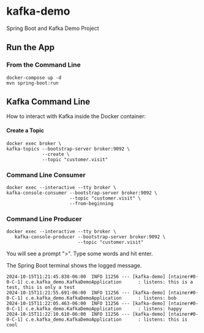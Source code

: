 # kafka-demo
Spring Boot and Kafka Demo Project

## Run the App
### From the Command Line
```shell
docker-compose up -d
mvn spring-boot:run
```

## Kafka Command Line
How to interact with Kafka inside the Docker container:

#### Create a Topic
```shell
docker exec broker \
kafka-topics --bootstrap-server broker:9092 \
             --create \
             --topic "customer.visit"
```

### Command Line Consumer
```shell
docker exec --interactive --tty broker \
kafka-console-consumer --bootstrap-server broker:9092 \
                       --topic "customer.visit" \
                       --from-beginning
```

### Command Line Producer
```shell
docker exec --interactive --tty broker \
   kafka-console-producer --bootstrap-server broker:9092 \
                          --topic "customer.visit"
```
You will see a prompt ">". Type some words and hit enter.

The Spring Boot terminal shows the logged message.
```
2024-10-15T11:21:45.838-06:00  INFO 11256 --- [kafka-demo] [ntainer#0-0-C-1] c.e.kafka_demo.KafkaDemoApplication      : listens: this is a test, this is only a test
2024-10-15T11:21:55.691-06:00  INFO 11256 --- [kafka-demo] [ntainer#0-0-C-1] c.e.kafka_demo.KafkaDemoApplication      : listens: bob
2024-10-15T11:22:05.463-06:00  INFO 11256 --- [kafka-demo] [ntainer#0-0-C-1] c.e.kafka_demo.KafkaDemoApplication      : listens: happy
2024-10-15T11:22:10.610-06:00  INFO 11256 --- [kafka-demo] [ntainer#0-0-C-1] c.e.kafka_demo.KafkaDemoApplication      : listens: this is cool

```